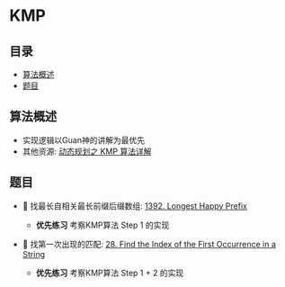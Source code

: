 # KMP

## 目录
* [算法概述](#算法概述)
* [题目](#题目)

## 算法概述
* 实现逻辑以Guan神的讲解为最优先
* 其他资源: [动态规划之 KMP 算法详解](https://mp.weixin.qq.com/s/r9pbkMyFyMAvmkf4QnL-1g)

## 题目
* :red_circle: 找最长自相关最长前缀后缀数组: [1392. Longest Happy Prefix](https://github.com/szhou12/leetcode-go/tree/main/leetcode/1392-Longest-Happy-Prefix)
    * **优先练习** 考察KMP算法 Step 1 的实现

* :red_circle: 找第一次出现的匹配: [28. Find the Index of the First Occurrence in a String](https://github.com/szhou12/leetcode-go/tree/main/leetcode/0028-Implement-strStr)
    * **优先练习** 考察KMP算法 Step 1 + 2 的实现